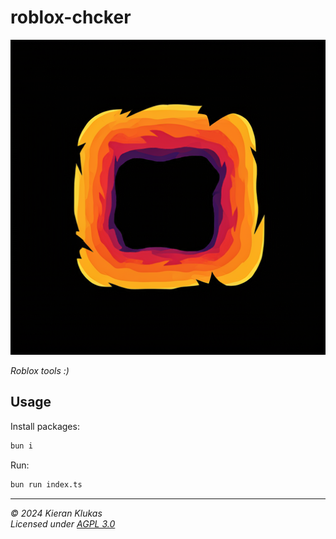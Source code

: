 # roblox-chcker

<p align="center">
  <img src="https://github.com/kcoderhtml/roblox-chcker/blob/master/.github/images/logo.png?raw=true" alt="square icon with funky orange and blue firey edges"/>

  <i>Roblox tools :)</i>
</p>


## Usage

Install packages:

```bash
bun i
```

Run:

```bash
bun run index.ts
```
---

_© 2024 Kieran Klukas_  
_Licensed under [AGPL 3.0](LICENSE.md)_  